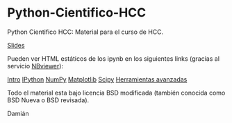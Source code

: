 Python-Cientifico-HCC
=====================

Python Cientifico HCC: Material para el curso de HCC.

[Slides](http://damianavila.github.io/Python-Cientifico-HCC)

Pueden ver HTML estáticos de los ipynb en los siguientes links (gracias al servicio [NBviewer](http://nbviewer.ipython.org/)):

[Intro](http://nbviewer.ipython.org/urls/raw.github.com/damianavila/Python-Cientifico-HCC/master/1_Python_Cientifico_Intro.ipynb)
[IPython](http://nbviewer.ipython.org/urls/raw.github.com/damianavila/Python-Cientifico-HCC/master/2_IPython.ipynb)
[NumPy](http://nbviewer.ipython.org/urls/raw.github.com/damianavila/Python-Cientifico-HCC/master/3_NumPy.ipynb)
[Matplotlib](http://nbviewer.ipython.org/urls/raw.github.com/damianavila/Python-Cientifico-HCC/master/4_Matplotlib.ipynb)
[Scipy](http://nbviewer.ipython.org/urls/raw.github.com/damianavila/Python-Cientifico-HCC/master/5_SciPy.ipynb)
[Herramientas avanzadas](http://nbviewer.ipython.org/urls/raw.github.com/damianavila/Python-Cientifico-HCC/master/6_Herramientas_avanzadas.ipynb)

Todo el material esta bajo licencia BSD modificada (también conocida como BSD Nueva o BSD revisada).

Damián

